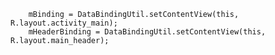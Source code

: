 



        mBinding = DataBindingUtil.setContentView(this, R.layout.activity_main);
        mHeaderBinding = DataBindingUtil.setContentView(this, R.layout.main_header);
